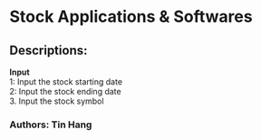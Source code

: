 # Stock Applications & Softwares  

## Descriptions:
__Input__  
1: Input the stock starting date  
2: Input the stock ending date  
3. Input the stock symbol  



### Authors: Tin Hang
